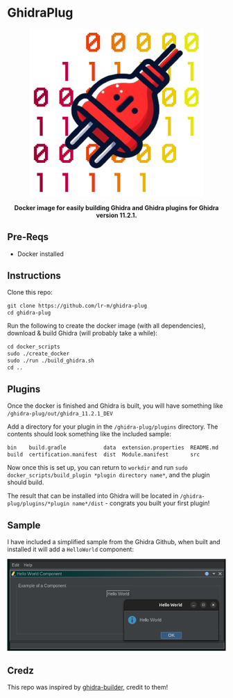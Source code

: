 # GhidraPlug


<p align="center">

  <img src="images/logo.png" width="400">

</p>

<div align="center">

**Docker image for easily building Ghidra and Ghidra plugins for Ghidra version 11.2.1.**

</div>

## Pre-Reqs

- Docker installed

## Instructions

Clone this repo:

```
git clone https://github.com/lr-m/ghidra-plug
cd ghidra-plug
```

Run the following to create the docker image (with all dependencies), download & build Ghidra (will probably take a while):

```
cd docker_scripts
sudo ./create_docker
sudo ./run ./build_ghidra.sh
cd ..
```

## Plugins

Once the docker is finished and Ghidra is built, you will have something like `/ghidra-plug/out/ghidra_11.2.1_DEV`

Add a directory for your plugin in the `/ghidra-plug/plugins` directory. The contents should look something like the included sample:

```
bin    build.gradle            data  extension.properties  README.md
build  certification.manifest  dist  Module.manifest       src
```

Now once this is set up, you can return to `workdir` and run `sudo docker_scripts/build_plugin *plugin directory name*`, and the plugin should build.

The result that can be installed into Ghidra will be located in `/ghidra-plug/plugins/*plugin name*/dist` - congrats you built your first plugin!

## Sample

I have included a simplified sample from the Ghidra Github, when built and installed it will add a `HelloWorld` component:

![sample.png](/images/sample.png)

## Credz

This repo was inspired by [ghidra-builder](https://github.com/dukebarman/ghidra-builder), credit to them!


